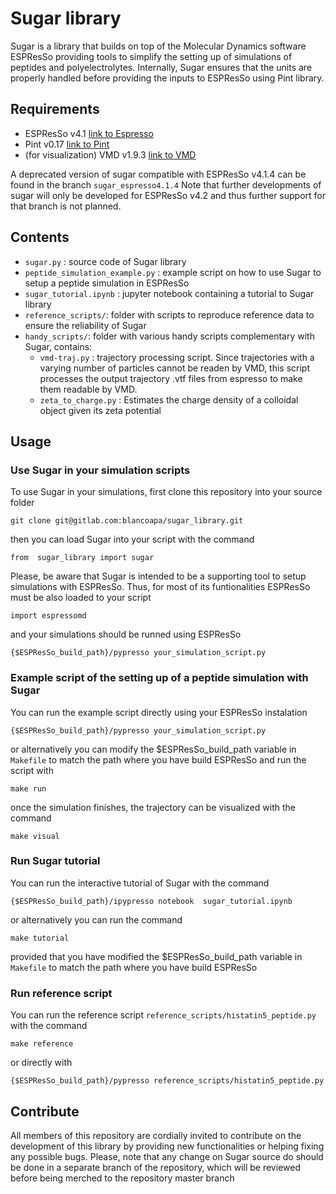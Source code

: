 # Sugar library

Sugar is a library that builds on top of the Molecular Dynamics software ESPResSo 
providing tools to simplify the setting up of simulations of peptides and polyelectrolytes.
Internally, Sugar ensures that the units are properly handled before providing the inputs
to ESPResSo using Pint library. 


## Requirements

- ESPResSo v4.1 [link to Espresso](https://espressomd.org/wordpress/download/)
- Pint v0.17 [link to Pint](https://pint.readthedocs.io/en/stable/)
- (for visualization) VMD v1.9.3 [link to VMD](https://www.ks.uiuc.edu/Research/vmd/)

A deprecated version of sugar compatible with ESPResSo v4.1.4 can be found in the branch `sugar_espresso4.1.4`
Note that further developments of sugar will only be developed for ESPResSo v4.2 and thus further support for
that branch is not planned. 

## Contents

- `sugar.py` : source code of Sugar library
- `peptide_simulation_example.py` : example script on how to use Sugar to setup a peptide simulation in ESPResSo
- `sugar_tutorial.ipynb` : jupyter notebook containing a tutorial to Sugar library
- `reference_scripts/`: folder with scripts to reproduce reference data to ensure the reliability of Sugar
- `handy_scripts/`: folder with various handy scripts complementary with Sugar, contains:
	- `vmd-traj.py` : trajectory processing script. Since trajectories with a varying number of particles cannot be readen by VMD, this script
                processes the output trajectory .vtf files from espresso to make them readable by VMD.
	- `zeta_to_charge.py` : Estimates the charge density of a colloidal object given its zeta potential 

## Usage

### Use Sugar in your simulation scripts 

To use Sugar in your simulations, first clone this repository into your source folder

`git clone git@gitlab.com:blancoapa/sugar_library.git`

then you can load Sugar into your script with the command

`from  sugar_library import sugar`

Please, be aware that Sugar is intended to be a supporting tool to setup simulations with ESPResSo. Thus, for most of its funtionalities ESPResSo must be also loaded to your script

`import espressomd`

and your simulations should be runned using ESPResSo

`{$ESPResSo_build_path}/pypresso your_simulation_script.py`

### Example script of the setting up of a peptide simulation with Sugar

You can run the example script directly using your ESPResSo instalation

`{$ESPResSo_build_path}/pypresso your_simulation_script.py`

or alternatively you can modify the $ESPResSo_build_path variable in `Makefile` to match the path where you have build ESPResSo and run the script with

`make run`

once the simulation finishes, the trajectory can be visualized with the command 

`make visual`

### Run Sugar tutorial

You can run the interactive tutorial of Sugar with the command

`{$ESPResSo_build_path}/ipypresso notebook  sugar_tutorial.ipynb`

or alternatively you can run the command

`make tutorial`

provided that you have modified the $ESPResSo_build_path variable in `Makefile` to match the path where you have build ESPResSo

### Run reference script

You can run the reference script `reference_scripts/histatin5_peptide.py` with the command

`make reference`

or directly with

`{$ESPResSo_build_path}/pypresso reference_scripts/histatin5_peptide.py`

## Contribute

All members of this repository are cordially invited to contribute on the development of this library by providing new functionalities 
or helping fixing any possible bugs. Please, note that any change on Sugar source do should be done in a separate branch of the repository, 
which will be reviewed before being merched to the repository master branch



